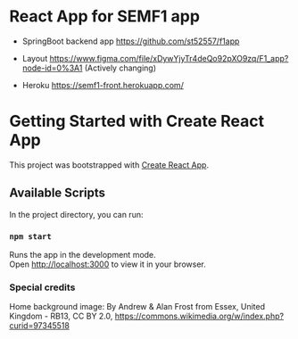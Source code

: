 

# React App for SEMF1 app
- SpringBoot backend app https://github.com/st52557/f1app

- Layout https://www.figma.com/file/xDywYjyTr4deQo92pXO9zq/F1_app?node-id=0%3A1 (Actively changing)

- Heroku https://semf1-front.herokuapp.com/
 


# Getting Started with Create React App
This project was bootstrapped with [Create React App](https://github.com/facebook/create-react-app).

## Available Scripts

In the project directory, you can run:

### `npm start`

Runs the app in the development mode.\
Open [http://localhost:3000](http://localhost:3000) to view it in your browser.



### Special credits

Home background image: 
By Andrew &amp; Alan Frost from Essex, United Kingdom - RB13, CC BY 2.0, https://commons.wikimedia.org/w/index.php?curid=97345518
